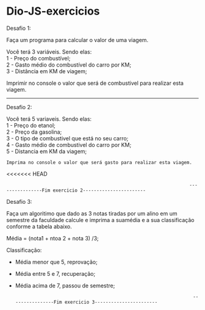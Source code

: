 # Dio-JS-exercicios

Desafio 1:

Faça um programa para calcular o valor de uma viagem.

Você terá 3 variáveis. Sendo elas:</br>
1 - Preço do combustível;</br>
2 - Gasto médio do combustível do carro por KM;</br>
3 - Distância em KM de viagem;</br>

Imprimir no console o valor que será de combustivel para realizar esta viagem.

  ---------------------------------------

Desafio 2:

Você terá 5 variaveis. Sendo elas:</br>
    1 - Preço do etanol;</br>
    2 - Preço da gasolina;</br>
    3 - O tipo de combustivel que está no seu carro;</br>
    4 - Gasto médio de combustivel do carro por KM;</br>
    5 - Distancia em KM da viagem;</br>

    Imprima no console o valor que será gasto para realizar esta viagem.
<<<<<<< HEAD
    
                                                                       ----------------Fim exercicio 2-----------------------

Desafio 3:

Faça um algoritimo que dado as 3 notas tiradas por um alino em um semestre da faculdade calcule e imprima a suamédia e a sua classificação conforme a tabela abaixo.</br>

Média = (nota1 + ntoa 2 + nota 3) /3;</br>

Classificação:</br>
- Média menor que 5, reprovação;</br>
- Média entre 5 e 7, recuperação;</br>
- Média acima de 7, passou de semestre;</br>

                                                                       ----------------Fim exercicio 3-----------------------
